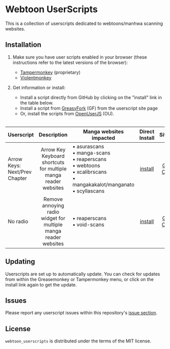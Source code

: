 # Webtoon UserScripts

This is a collection of userscripts dedicated to webtoons/manhwa scanning websites.

## Installation

1. Make sure you have user scripts enabled in your browser (these instructions refer to the latest versions of the browser):

    * [Tampermonkey](https://www.tampermonkey.net/) (proprietary)
    * [Violentmonkey](https://violentmonkey.github.io/get-it/)

2. Get information or install:
    * Install a script directly from GitHub by clicking on the "install" link in the table below.
    * Install a script from [GreasyFork](https://greasyfork.org/en/users/1130203-astropilot) (GF) from the userscript site page
    * Or, install the scripts from [OpenUserJS](https://openuserjs.org/users/Astropilot/scripts) (OU).<br><br>

| Userscript                    |                           Description                           | Manga websites impacted                                                                                       |   Direct<br>Install  |             Sites             |    Added   |   Updated  |
|-------------------------------|:---------------------------------------------------------------:|---------------------------------------------------------------------------------------------------------------|:--------------------:|:-----------------------------:|:----------:|:----------:|
| Arrow Keys: Next/Prev Chapter | Arrow Key Keyboard shortcuts for multiple manga reader websites | • asurascans<br>• manga-scans<br>• reaperscans<br>• webtoons<br>• xcalibrscans<br>• mangakakalot/manganato<br>• scyllascans | [install][arrow-raw] | [GF][arrow-gf] [OU][arrow-ou] | 2023.07.19 | 2023.09.04 |
| No radio                      | Remove annoying radio widget for multiple manga reader websites | • reaperscans<br>• void-scans                                                                                     | [install][radio-raw] | [GF][radio-gf] [OU][radio-ou] | 2023.07.19 | 2023.09.04 |

[arrow-raw]: https://raw.githubusercontent.com/Astropilot/webtoon_userscripts/main/src/arrow_keys.user.js
[radio-raw]: https://raw.githubusercontent.com/Astropilot/webtoon_userscripts/main/src/no_radio.user.js

[arrow-gf]: https://greasyfork.org/en/scripts/471156-arrow-keys-next-prev-chapter
[radio-gf]: https://greasyfork.org/en/scripts/471157-no-radio

[arrow-ou]: https://openuserjs.org/scripts/Astropilot/Arrow_Keys_NextPrev_Chapter
[radio-ou]: https://openuserjs.org/scripts/Astropilot/No_radio

## Updating

Userscripts are set up to automatically update. You can check for updates from within the Greasemonkey or Tampermonkey menu, or click on the install link again to get the update.

## Issues

Please report any userscript issues within this repository's [issue section](https://github.com/Astropilot/webtoon_userscripts/issues).

## License

`webtoon_userscripts` is distributed under the terms of the MIT license.
